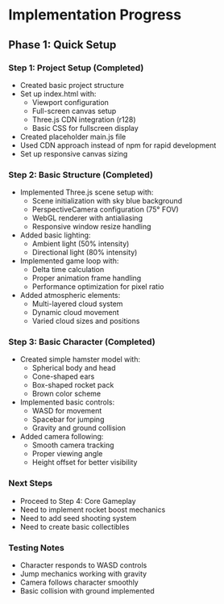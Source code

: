 # Implementation Progress

## Phase 1: Quick Setup
### Step 1: Project Setup (Completed)
- Created basic project structure
- Set up index.html with:
  - Viewport configuration
  - Full-screen canvas setup
  - Three.js CDN integration (r128)
  - Basic CSS for fullscreen display
- Created placeholder main.js file
- Used CDN approach instead of npm for rapid development
- Set up responsive canvas sizing

### Step 2: Basic Structure (Completed)
- Implemented Three.js scene setup with:
  - Scene initialization with sky blue background
  - PerspectiveCamera configuration (75° FOV)
  - WebGL renderer with antialiasing
  - Responsive window resize handling
- Added basic lighting:
  - Ambient light (50% intensity)
  - Directional light (80% intensity)
- Implemented game loop with:
  - Delta time calculation
  - Proper animation frame handling
  - Performance optimization for pixel ratio
- Added atmospheric elements:
  - Multi-layered cloud system
  - Dynamic cloud movement
  - Varied cloud sizes and positions

### Step 3: Basic Character (Completed)
- Created simple hamster model with:
  - Spherical body and head
  - Cone-shaped ears
  - Box-shaped rocket pack
  - Brown color scheme
- Implemented basic controls:
  - WASD for movement
  - Spacebar for jumping
  - Gravity and ground collision
- Added camera following:
  - Smooth camera tracking
  - Proper viewing angle
  - Height offset for better visibility

### Next Steps
- Proceed to Step 4: Core Gameplay
- Need to implement rocket boost mechanics
- Need to add seed shooting system
- Need to create basic collectibles

### Testing Notes
- Character responds to WASD controls
- Jump mechanics working with gravity
- Camera follows character smoothly
- Basic collision with ground implemented
